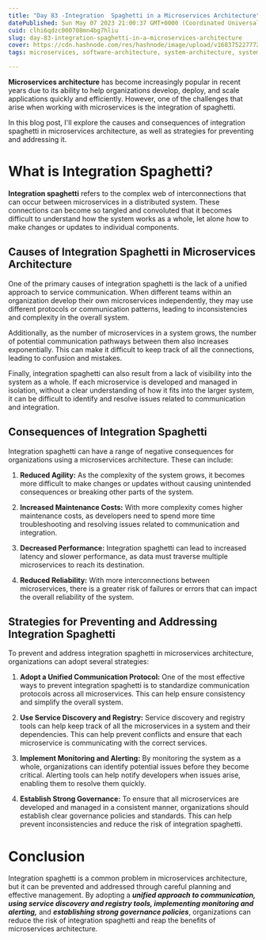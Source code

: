 ```yaml
---
title: "Day 83 -Integration  Spaghetti in a Microservices Architecture"
datePublished: Sun May 07 2023 21:00:37 GMT+0000 (Coordinated Universal Time)
cuid: clhi6qdzc000708mn4bg7hliu
slug: day-83-integration-spaghetti-in-a-microservices-architecture
cover: https://cdn.hashnode.com/res/hashnode/image/upload/v1683752277728/3ec7c104-7327-4ad9-96b4-f4355d8424e9.png
tags: microservices, software-architecture, system-architecture, system-design, 100daysofcode

---
```


**Microservices architecture** has become increasingly popular in recent years due to its ability to help organizations develop, deploy, and scale applications quickly and efficiently. However, one of the challenges that arise when working with microservices is the integration of spaghetti.

In this blog post, I'll explore the causes and consequences of integration spaghetti in microservices architecture, as well as strategies for preventing and addressing it.

# What is Integration Spaghetti?

**Integration spaghetti** refers to the complex web of interconnections that can occur between microservices in a distributed system. These connections can become so tangled and convoluted that it becomes difficult to understand how the system works as a whole, let alone how to make changes or updates to individual components.

## Causes of Integration Spaghetti in Microservices Architecture

One of the primary causes of integration spaghetti is the lack of a unified approach to service communication. When different teams within an organization develop their own microservices independently, they may use different protocols or communication patterns, leading to inconsistencies and complexity in the overall system.

Additionally, as the number of microservices in a system grows, the number of potential communication pathways between them also increases exponentially. This can make it difficult to keep track of all the connections, leading to confusion and mistakes.

Finally, integration spaghetti can also result from a lack of visibility into the system as a whole. If each microservice is developed and managed in isolation, without a clear understanding of how it fits into the larger system, it can be difficult to identify and resolve issues related to communication and integration.

## Consequences of Integration Spaghetti

Integration spaghetti can have a range of negative consequences for organizations using a microservices architecture. These can include:

1. **Reduced Agility:** As the complexity of the system grows, it becomes more difficult to make changes or updates without causing unintended consequences or breaking other parts of the system.
    
2. **Increased Maintenance Costs:** With more complexity comes higher maintenance costs, as developers need to spend more time troubleshooting and resolving issues related to communication and integration.
    
3. **Decreased Performance:** Integration spaghetti can lead to increased latency and slower performance, as data must traverse multiple microservices to reach its destination.
    
4. **Reduced Reliability:** With more interconnections between microservices, there is a greater risk of failures or errors that can impact the overall reliability of the system.
    

## Strategies for Preventing and Addressing Integration Spaghetti

To prevent and address integration spaghetti in microservices architecture, organizations can adopt several strategies:

1. **Adopt a Unified Communication Protocol:** One of the most effective ways to prevent integration spaghetti is to standardize communication protocols across all microservices. This can help ensure consistency and simplify the overall system.
    
2. **Use Service Discovery and Registry:** Service discovery and registry tools can help keep track of all the microservices in a system and their dependencies. This can help prevent conflicts and ensure that each microservice is communicating with the correct services.
    
3. **Implement Monitoring and Alerting:** By monitoring the system as a whole, organizations can identify potential issues before they become critical. Alerting tools can help notify developers when issues arise, enabling them to resolve them quickly.
    
4. **Establish Strong Governance:** To ensure that all microservices are developed and managed in a consistent manner, organizations should establish clear governance policies and standards. This can help prevent inconsistencies and reduce the risk of integration spaghetti.
    

# Conclusion

Integration spaghetti is a common problem in microservices architecture, but it can be prevented and addressed through careful planning and effective management. By adopting a ***unified approach to communication, using service discovery and registry tools, implementing monitoring and alerting,*** and ***establishing strong governance policies***, organizations can reduce the risk of integration spaghetti and reap the benefits of microservices architecture.